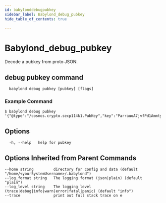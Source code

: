 ```yaml
---
id: babylonddebugpubkey
sidebar_label: Babylond_debug_pubkey
hide_table_of_contents: true

---
```


# Babylond_debug_pubkey
Decode a pubkey from proto JSON.
## debug pubkey command
```
  babylond debug pubkey [pubkey] [flags]
```
### Example Command
```
$ babylond debug pubkey '{"@type":"/cosmos.crypto.secp114k1.PubKey","key":"ParrauoA7jvfPd1AmmtyOvWM2rJSwipXfRf8yD6pLbA3DD"}'
```
## Options
```
  -h, --help   help for pubkey
```
## Options Inherited from Parent Commands
```
--home string         directory for config and data (default "/home/<yourSystemUsername>/.babylond")
--log_format string   The logging format (json|plain) (default "plain")
--log_level string    The logging level (trace|debug|info|warn|error|fatal|panic) (default "info")
--trace               print out full stack trace on e
```
